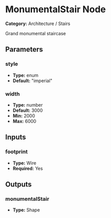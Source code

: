 
# MonumentalStair Node

**Category:** Architecture / Stairs

Grand monumental staircase

## Parameters


### style
- **Type:** enum
- **Default:** "imperial"





### width
- **Type:** number
- **Default:** 3000
- **Min:** 2000
- **Max:** 6000



## Inputs


### footprint
- **Type:** Wire
- **Required:** Yes



## Outputs


### monumentalStair
- **Type:** Shape




